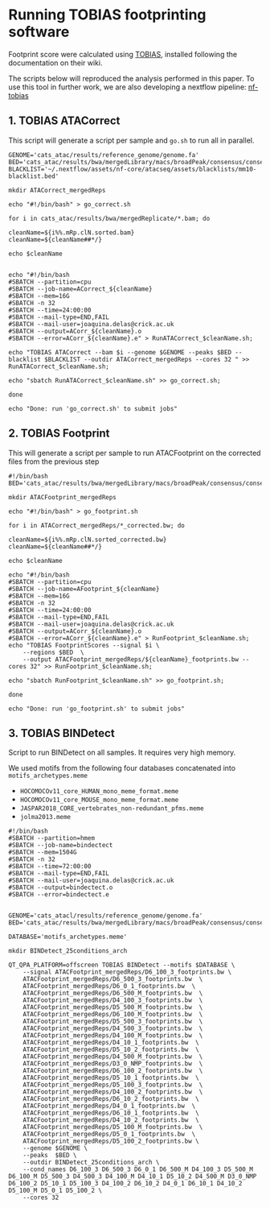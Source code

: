 # Running TOBIAS footprinting software

Footprint score were calculated using [TOBIAS](https://github.com/loosolab/TOBIAS), installed following the documentation on their wiki. 

The scripts below will reproduced the analysis performed in this paper. 
To use this tool in further work, we are also developing a nextflow pipeline: [nf-tobias](https://github.com/luslab/briscoe-nf-tobias)

## 1. TOBIAS ATACorrect

This script will generate a script per sample and `go.sh` to run all in parallel. 

```#!/bin/bash
GENOME='cats_atac/results/reference_genome/genome.fa'
BED='cats_atac/results/bwa/mergedLibrary/macs/broadPeak/consensus/consensus_peaks.mLb.clN.bed'
BLACKLIST='~/.nextflow/assets/nf-core/atacseq/assets/blacklists/mm10-blacklist.bed'

mkdir ATACorrect_mergedReps

echo "#!/bin/bash" > go_correct.sh

for i in cats_atac/results/bwa/mergedReplicate/*.bam; do

cleanName=${i%%.mRp.clN.sorted.bam}
cleanName=${cleanName##*/}

echo $cleanName


echo "#!/bin/bash
#SBATCH --partition=cpu
#SBATCH --job-name=ACorrect_${cleanName}
#SBATCH --mem=16G
#SBATCH -n 32
#SBATCH --time=24:00:00
#SBATCH --mail-type=END,FAIL
#SBATCH --mail-user=joaquina.delas@crick.ac.uk
#SBATCH --output=ACorr_${cleanName}.o
#SBATCH --error=ACorr_${cleanName}.e" > RunATACorrect_$cleanName.sh;

echo "TOBIAS ATACorrect --bam $i --genome $GENOME --peaks $BED --blacklist $BLACKLIST --outdir ATACorrect_mergedReps --cores 32 " >> RunATACorrect_$cleanName.sh;

echo "sbatch RunATACorrect_$cleanName.sh" >> go_correct.sh;

done

echo "Done: run 'go_correct.sh' to submit jobs"
```

## 2. TOBIAS Footprint

This will generate a script per sample to run ATACFootprint on the corrected files from the previous step

```
#!/bin/bash
BED='cats_atac/results/bwa/mergedLibrary/macs/broadPeak/consensus/consensus_peaks.mLb.clN.bed'

mkdir ATACFootprint_mergedReps

echo "#!/bin/bash" > go_footprint.sh

for i in ATACorrect_mergedReps/*_corrected.bw; do

cleanName=${i%%.mRp.clN.sorted_corrected.bw}
cleanName=${cleanName##*/}

echo $cleanName

echo "#!/bin/bash
#SBATCH --partition=cpu
#SBATCH --job-name=AFootprint_${cleanName}
#SBATCH --mem=16G
#SBATCH -n 32
#SBATCH --time=24:00:00
#SBATCH --mail-type=END,FAIL
#SBATCH --mail-user=joaquina.delas@crick.ac.uk
#SBATCH --output=ACorr_${cleanName}.o
#SBATCH --error=ACorr_${cleanName}.e" > RunFootprint_$cleanName.sh;
echo "TOBIAS FootprintScores --signal $i \
	--regions $BED  \
	--output ATACFootprint_mergedReps/${cleanName}_footprints.bw --cores 32" >> RunFootprint_$cleanName.sh;

echo "sbatch RunFootprint_$cleanName.sh" >> go_footprint.sh;

done

echo "Done: run 'go_footprint.sh' to submit jobs"
```

## 3. TOBIAS BINDetect

Script to run BINDetect on all samples. It requires very high memory. 

We used motifs from the following four databases concatenated into `motifs_archetypes.meme`
- `HOCOMOCOv11_core_HUMAN_mono_meme_format.meme`
- `HOCOMOCOv11_core_MOUSE_mono_meme_format.meme`
- `JASPAR2018_CORE_vertebrates_non-redundant_pfms.meme`
- `jolma2013.meme`

```
#!/bin/bash
#SBATCH --partition=hmem
#SBATCH --job-name=bindectect
#SBATCH --mem=1504G
#SBATCH -n 32
#SBATCH --time=72:00:00
#SBATCH --mail-type=END,FAIL
#SBATCH --mail-user=joaquina.delas@crick.ac.uk
#SBATCH --output=bindectect.o
#SBATCH --error=bindectect.e


GENOME='cats_atacl/results/reference_genome/genome.fa'
BED='cats_atac/results/bwa/mergedLibrary/macs/broadPeak/consensus/consensus_peaks.mLb.clN.bed'

DATABASE='motifs_archetypes.meme'

mkdir BINDetect_25conditions_arch

QT_QPA_PLATFORM=offscreen TOBIAS BINDetect --motifs $DATABASE \
 	--signal ATACFootprint_mergedReps/D6_100_3_footprints.bw \
	ATACFootprint_mergedReps/D6_500_3_footprints.bw  \
	ATACFootprint_mergedReps/D6_0_1_footprints.bw  \
	ATACFootprint_mergedReps/D6_500_M_footprints.bw  \
	ATACFootprint_mergedReps/D4_100_3_footprints.bw  \
	ATACFootprint_mergedReps/D5_500_M_footprints.bw  \
	ATACFootprint_mergedReps/D6_100_M_footprints.bw  \
	ATACFootprint_mergedReps/D5_500_3_footprints.bw  \
	ATACFootprint_mergedReps/D4_500_3_footprints.bw  \
	ATACFootprint_mergedReps/D4_100_M_footprints.bw  \
	ATACFootprint_mergedReps/D4_10_1_footprints.bw  \
	ATACFootprint_mergedReps/D5_10_2_footprints.bw  \
	ATACFootprint_mergedReps/D4_500_M_footprints.bw  \
	ATACFootprint_mergedReps/D3_0_NMP_footprints.bw  \
	ATACFootprint_mergedReps/D6_100_2_footprints.bw  \
	ATACFootprint_mergedReps/D5_10_1_footprints.bw  \
	ATACFootprint_mergedReps/D5_100_3_footprints.bw  \
	ATACFootprint_mergedReps/D4_100_2_footprints.bw  \
	ATACFootprint_mergedReps/D6_10_2_footprints.bw  \
	ATACFootprint_mergedReps/D4_0_1_footprints.bw  \
	ATACFootprint_mergedReps/D6_10_1_footprints.bw  \
	ATACFootprint_mergedReps/D4_10_2_footprints.bw  \
	ATACFootprint_mergedReps/D5_100_M_footprints.bw  \
	ATACFootprint_mergedReps/D5_0_1_footprints.bw  \
	ATACFootprint_mergedReps/D5_100_2_footprints.bw \
	--genome $GENOME \
	--peaks  $BED \
	--outdir BINDetect_25conditions_arch \
	--cond_names D6_100_3 D6_500_3 D6_0_1 D6_500_M D4_100_3 D5_500_M D6_100_M D5_500_3 D4_500_3 D4_100_M D4_10_1 D5_10_2 D4_500_M D3_0_NMP D6_100_2 D5_10_1 D5_100_3 D4_100_2 D6_10_2 D4_0_1 D6_10_1 D4_10_2 D5_100_M D5_0_1 D5_100_2 \
	--cores 32
```